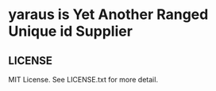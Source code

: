 # yaraus is Yet Another Ranged Unique id Supplier

## LICENSE

MIT License. See LICENSE.txt for more detail.